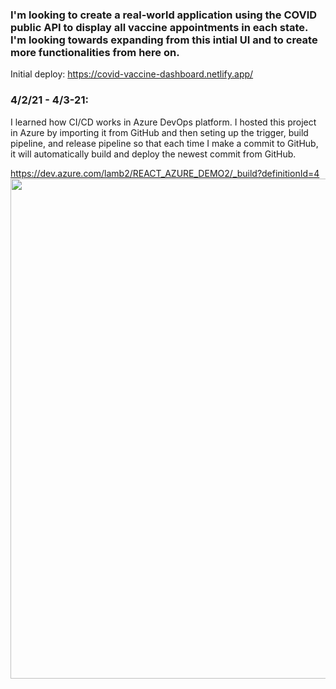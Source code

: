 ### I'm looking to create a real-world application using the COVID public API to display all vaccine appointments in each state. I'm looking towards expanding from this intial UI and to create more functionalities from here on. 


Initial deploy:
https://covid-vaccine-dashboard.netlify.app/



### 4/2/21 - 4/3-21:
I learned how CI/CD works in Azure DevOps platform. I hosted this project in Azure by importing it from GitHub and then seting up the trigger, build pipeline, and release pipeline so that each time I make a commit to GitHub, it will automatically build and deploy the newest commit from GitHub.

https://dev.azure.com/lamb2/REACT_AZURE_DEMO2/_build?definitionId=4
<img src="https://user-images.githubusercontent.com/5561950/113490448-ee110f00-9497-11eb-98e8-2fb331eb6cc2.PNG" width="800px" >
